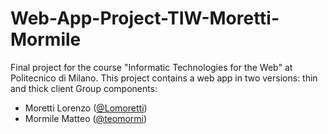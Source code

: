 # Web-App-Project-TIW-Moretti-Mormile
Final project for the course "Informatic Technologies for the Web" at Politecnico di Milano. This project contains a web app in two versions: thin and thick client
Group components:
- Moretti Lorenzo ([@Lomoretti](https://github.com/Lomoretti))
- Mormile Matteo ([@teomormi](https://github.com/teomormi))